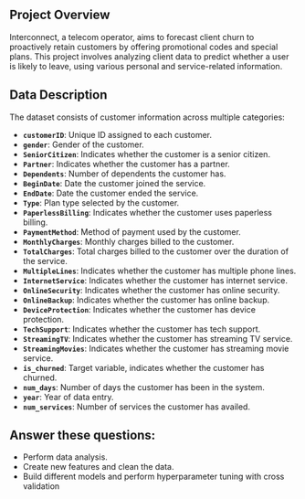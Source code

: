 ## Project Overview

Interconnect, a telecom operator, aims to forecast client churn to proactively retain customers by offering promotional codes and special plans. This project involves analyzing client data to predict whether a user is likely to leave, using various personal and service-related information.

## Data Description
The dataset consists of customer information across multiple categories:

- **`customerID`**: Unique ID assigned to each customer.
- **`gender`**: Gender of the customer.
- **`SeniorCitizen`**: Indicates whether the customer is a senior citizen.
- **`Partner`**: Indicates whether the customer has a partner.
- **`Dependents`**: Number of dependents the customer has.
- **`BeginDate`**: Date the customer joined the service.
- **`EndDate`**: Date the customer ended the service.
- **`Type`**: Plan type selected by the customer.
- **`PaperlessBilling`**: Indicates whether the customer uses paperless billing.
- **`PaymentMethod`**: Method of payment used by the customer.
- **`MonthlyCharges`**: Monthly charges billed to the customer.
- **`TotalCharges`**: Total charges billed to the customer over the duration of the service.
- **`MultipleLines`**: Indicates whether the customer has multiple phone lines.
- **`InternetService`**: Indicates whether the customer has internet service.
- **`OnlineSecurity`**: Indicates whether the customer has online security.
- **`OnlineBackup`**: Indicates whether the customer has online backup.
- **`DeviceProtection`**: Indicates whether the customer has device protection.
- **`TechSupport`**: Indicates whether the customer has tech support.
- **`StreamingTV`**: Indicates whether the customer has streaming TV service.
- **`StreamingMovies`**: Indicates whether the customer has streaming movie service.
- **`is_churned`**: Target variable, indicates whether the customer has churned.
- **`num_days`**: Number of days the customer has been in the system.
- **`year`**: Year of data entry.
- **`num_services`**: Number of services the customer has availed.

## Answer these questions:
- Perform data analysis.
- Create new features and clean the data.
- Build different models and perform hyperparameter tuning with cross validation
